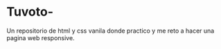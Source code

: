 # Tuvoto-
Un repositorio de html y css vanila donde practico y me reto a hacer una pagina web responsive.

